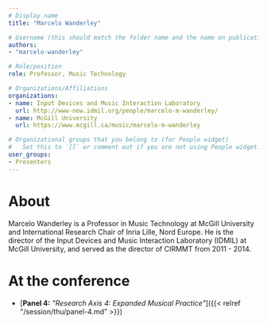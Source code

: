 ```yaml
---
# Display name
title: "Marcelo Wanderley"

# Username (this should match the folder name and the name on publications)
authors:
- "marcelo-wanderley"

# Role/position
role: Professor, Music Technology

# Organizations/Affiliations
organizations:
- name: Input Devices and Music Interaction Laboratory
  url: http://www-new.idmil.org/people/marcelo-m-wanderley/
- name: McGill University
  url: https://www.mcgill.ca/music/marcelo-m-wanderley

# Organizational groups that you belong to (for People widget)
#   Set this to `[]` or comment out if you are not using People widget.
user_groups:
- Presenters
---
```


# About

Marcelo Wanderley is a Professor in Music Technology at McGill University and International Research Chair of Inria Lille, Nord Europe. He is the director of the Input Devices and Music Interaction Laboratory (IDMIL) at McGill University, and served as the director of CIRMMT from 2011 - 2014.


# At the conference

- [**Panel 4:** *"Research Axis 4: Expanded Musical Practice"*]({{< relref "/session/thu/panel-4.md" >}})